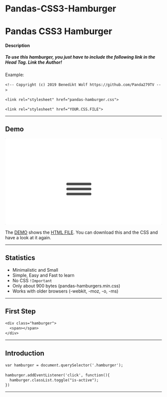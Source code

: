 # Pandas-CSS3-Hamburger

# Pandas CSS3 Hamburger
#### Description 


##### To use this hamburger, you just have to include the following link in the Head Tag. Link the Author!

Example:

`<!-- Copyright (c) 2019 Benedikt Wolf https://github.com/Panda279TV -->`

`<link rel="stylesheet" href="pandas-hamburger.css">`

`<link rel="stylesheet" href="YOUR.CSS.FILE">`

---

## Demo

![](pandas-hamburger-demo.gif)

The [DEMO](https://github.com/Panda279TV/Pandas-CSS3-Hamburger/blob/master/pandas-hamburger-demo.gif) shows the [HTML FILE](https://github.com/Panda279TV/Pandas-CSS3-Hamburger/blob/master/pandas-hamburger-test.html). You can download this and the CSS and have a look at it again.

---

## Statistics
- Minimalistic and Small
- Simple, Easy and Fast to learn
- No CSS `!Important`
- Only about 900 bytes (pandas-hamburgers.min.css)
- Works with older browsers (-webkit, -moz, -o, -ms)

---

## First Step


    <div class="hamburger">
      <span></span>
    </div>

---

## Introduction



    var hamburger = document.querySelector('.hamburger');

    hamburger.addEventListener('click', function(){
      hamburger.classList.toggle("is-active");
    })

---

